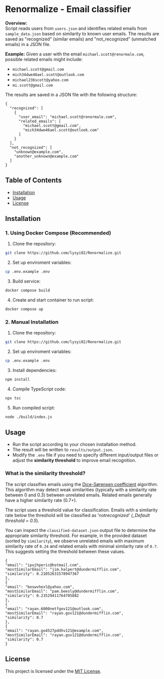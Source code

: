 # Renormalize - Email classifier

**Overview:**  
Script reads users from `users.json` and identifies related emails from `sample_data.json` based on similarity to known user emails. The results are saved as "recognized" (similar emails) and "not_recognized" (unmatched emails) in a JSON file.

**Example:**
Given a user with the email `michael.scott@renormale.com`, possible related emails might include:

- `michael.scott@gmail.com`
- `mich34dwe46ael.scott@outlook.com`
- `michael236scott@yahoo.com`
- `mi.scott@gmail.com`

The results are saved in a JSON file with the following structure:

```
{
  "recognized": [
    {
      "user_email": "michael.scott@renormale.com",
      "related_emails": [
        "michael.scott@gmail.com",
        "mich34dwe46ael.scott@outlook.com"
      ]
    }
  ],
  "not_recognized": [
    "unknown@example.com",
    "another_unknown@example.com"
  ]
}
```

## Table of Contents

- [Installation](#installation)
- [Usage](#usage)
- [License](#license)

## Installation

### 1. Using Docker Compose (Recommended)

1. Clone the repository:

```bash
git clone https://github.com/lysyi02/Renormalize.git
```

2. Set up enviroment variables:

```bash
cp .env.example .env
```

3. Build service:

```bash
docker compose build
```

4. Create and start container to run script:

```bash
docker compose up
```

### 2. Manual Installation

1. Clone the repository:

```bash
git clone https://github.com/lysyi02/Renormalize.git
```

2. Set up enviroment variables:

```bash
cp .env.example .env
```

3. Install dependencies:

```bash
npm install
```

4. Compile TypeScript code:

```bash
npx tsc
```

5. Run compiled script:

```bash
node ./build/index.js
```

## Usage

- Run the script according to your chosen installation method.
- The result will be written to `results/output.json`.
- Modify the `.env` file if you need to specify different input/output files or adjust the **similarity threshold** to improve email recognition.

### What is the similarity threshold?

The script classifies emails using the [Dice-Sørensen coefficient](https://www.npmjs.com/package/string-similarity-js) algorithm. This algorithm may detect weak similarities (typically with a similarity rate between 0 and 0.3) between unrelated emails. Related emails generally have a higher similarity rate (0.7+).

The script uses a threshold value for classification. Emails with a similarity rate below the threshold will be classified as 'not*recognized' (\_Default threshold = 0.5*).

You can inspect the `classified-dataset.json` output file to determine the appropriate similarity threshold. For example, in the provided dataset (sorted by `similarity`), we observe unrelated emails with maximum similarity rate of `0.24` and related emails with minimal similarity rate of `0.7`. This suggests setting the threshold between these values.

```
{
"email": "ipujhperic@hotmail.com",
"mostSimilarEmail": "jim.halpert@dundermifflin.com",
"similarity": 0.21052631578947367
},
{
"email": "beswvhexl@yahoo.com",
"mostSimilarEmail": "pam.beesly@dundermifflin.com",
"similarity": 0.23529411764705882
},
{
"email": "rayan.6000netfgov121@outlook.com",
"mostSimilarEmail": "rayan.gov121@dundermifflin.com",
"similarity": 0.7
},
{
"email": "rayan.go4527pddhv121@example.com",
"mostSimilarEmail": "rayan.gov121@dundermifflin.com",
"similarity": 0.7
}
```

## License

This project is licensed under the [MIT License](LICENSE).
